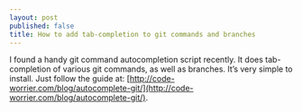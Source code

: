 ```yaml
---
layout: post
published: false
title: How to add tab-completion to git commands and branches
---
```


I found a handy git command autocompletion script recently. It does tab-completion of various git commands, as well as branches. It’s very simple to install. Just follow the guide at: [http://code-worrier.com/blog/autocomplete-git/](http://code-worrier.com/blog/autocomplete-git/).